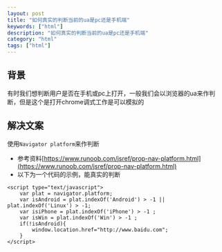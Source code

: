 ```yaml
---
layout: post
title: "如何真实的判断当前的ua是pc还是手机端"
keywords: ["html"]
description: "如何真实的判断当前的ua是pc还是手机端"
category: "html"
tags: ["html"]
---
```


## 背景
有时我们想判断用户是否在手机或pc上打开，一般我们会以浏览器的ua来作判断，但是这个是打开chrome调式工作是可以模拟的

## 解决文案
使用`Navigator platform`来作判断
* 参考资料[https://www.runoob.com/jsref/prop-nav-platform.html](https://www.runoob.com/jsref/prop-nav-platform.html)
* 以下为一个代码的示例，能真实的判断
```
<script type="text/javascript">
    var plat = navigator.platform;
    var isAndroid = plat.indexOf('Android') > -1 || plat.indexOf('Linux') > -1;
    var isiPhone = plat.indexOf('iPhone') > -1 ;
    var isWin = plat.indexOf('Win') > -1 ;
    if(!isAndroid){
        window.location.href="http://www.baidu.com";           
    }
</script>
```